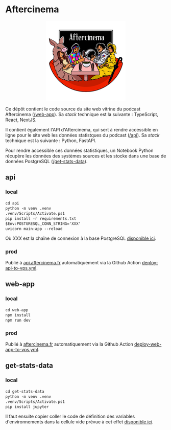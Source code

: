 # Aftercinema

<p align="center">
<img src="web-app/public/logos/logo500x500px.png" width="250" height="250" />
</p>

Ce dépôt contient le code source du site web vitrine du podcast Aftercinema ([/web-app](/web-app)). Sa *stack* technique est la suivante : TypeScript, React, NextJS.

Il contient également l'API d'Aftercinema, qui sert à rendre accessible en ligne pour le site web les données statistques du podcast ([/api](/api)). Sa *stack* technique est la suivante : Python, FastAPI.

Pour rendre accessible ces données statistiques, un Notebook Python récupère les données des systèmes sources et les stocke dans une base de données PostgreSQL ([/get-stats-data](/get-stats-data)).

## api

### local

```
cd api
python -m venv .venv
.venv/Scripts/Activate.ps1
pip install -r requirements.txt
$Env:POSTGRESQL_CONN_STRING='XXX'
uvicorn main:app --reload
```
Où *XXX* est la chaîne de connexion à la base PostgreSQL [disponible ici](https://www.notion.so/gas-perso/projets-ecd7b57cf1f14923905b834e808d904a?pvs=4#c75f80609d4049da8dae52568b578191).

### prod

Publié à [api.aftercinema.fr](https://api.aftercinema.fr) automatiquement via la Github Action [deploy-api-to-vps.yml](/.github/workflows/deploy-api-to-vps).

## web-app

### local

```
cd web-app
npm install
npm run dev
```

### prod

Publié à [aftercinema.fr](https://aftercinema.fr) automatiquement via la Github Action [deploy-web-app-to-vps.yml](/.github/workflows/deploy-web-app-to-vps).

## get-stats-data

### local

```
cd get-stats-data
python -m venv .venv
.venv/Scripts/Activate.ps1
pip install jupyter
```
Il faut ensuite copier coller le code de définition des variables d'environnements dans la cellule vide prévue à cet effet [disponible ici](https://www.notion.so/gas-perso/projets-ecd7b57cf1f14923905b834e808d904a?pvs=4#c75f80609d4049da8dae52568b578191).
